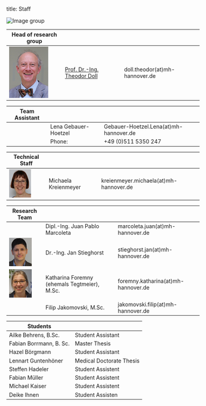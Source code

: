 title: Staff

![Image group](Gruppe.png)


|Head of research group|        |   |
|--------------|:---------------|----|
|![Image Theo Doll](Doll2.png)|[Prof. Dr.-Ing. Theodor Doll](pagedoll.html)|	doll.theodor(at)mh-hannover.de|   



|Team Assistant   |       |   |
|--------------|:---------------------|------|
| | Lena Gebauer-Hoetzel	| Gebauer-Hoetzel.Lena(at)mh-hannover.de|
|                                   |     Phone:            |+49 (0)511 5350 247 |

|Technical Staff|                     |      |
|--------------|---------------------|------|
|![Michaela Kreienmeyer](Michaela.png) | Michaela Kreienmeyer	|	kreienmeyer.michaela(at)mh-hannover.de     |

|Research Team  |    |  |
|---------|:------|------|
|   | Dipl.-Ing. Juan Pablo Marcoleta | marcoleta.juan(at)mh-hannover.de|
|![Image Jan Stieghorst ](Jan.png) |  Dr.-Ing. Jan Stieghorst|	stieghorst.jan(at)mh-hannover.de|    
|![Image Katharina Foremny](Katharina.png)  | Katharina Foremny (ehemals Tegtmeier), M.Sc. 	|	foremny.katharina(at)mh-hannover.de |
|  |Filip Jakomovski, M.Sc.| jakomovski.filip(at)mh-hannover.de|



|  Students   ||
|-----------|-------------|
|Ailke Behrens, B.Sc. | Student Assistant|
|Fabian Borrmann, B. Sc. | Master Thesis|
|Hazel Börgmann | Student Assistant|
|Lennart Guntenhöner |Medical Doctorate Thesis |
|Steffen Hadeler|Student Assistent|
|Fabian Müller|Student Assistent|
|Michael Kaiser|Student Assistent|
|Deike Ihnen| Student Assisten|



